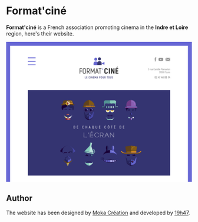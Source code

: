 # Format'ciné

__Format'ciné__ is a French association promoting cinema in the __Indre et Loire__ region, here's their website.

![Screenshot](screenshot.png)

## Author

The website has been designed by [Moka Création](http://www.mokacreation.com/) and developed by [19h47](http://www.19h47.fr/).
